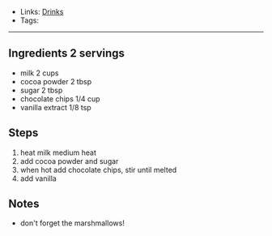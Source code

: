 - Links: [Drinks](Drinks.md)
- Tags: 

---

## Ingredients 2 servings
- milk 2 cups
- cocoa powder 2 tbsp
- sugar 2 tbsp
- chocolate chips 1/4 cup
- vanilla extract 1/8 tsp

## Steps
1. heat milk medium heat
2. add cocoa powder and sugar
3. when hot add chocolate chips, stir until melted
4. add vanilla

## Notes
- don't forget the marshmallows!
